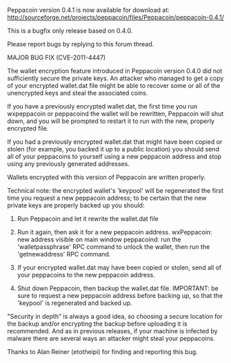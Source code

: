 Peppacoin version 0.4.1 is now available for download at:
http://sourceforge.net/projects/peppacoin/files/Peppacoin/peppacoin-0.4.1/

This is a bugfix only release based on 0.4.0.

Please report bugs by replying to this forum thread.

MAJOR BUG FIX  (CVE-2011-4447)

The wallet encryption feature introduced in Peppacoin version 0.4.0 did not sufficiently secure the private keys. An attacker who
managed to get a copy of your encrypted wallet.dat file might be able to recover some or all of the unencrypted keys and steal the
associated coins.

If you have a previously encrypted wallet.dat, the first time you run wxpeppacoin or peppacoind the wallet will be rewritten, Peppacoin will
shut down, and you will be prompted to restart it to run with the new, properly encrypted file.

If you had a previously encrypted wallet.dat that might have been copied or stolen (for example, you backed it up to a public
location) you should send all of your peppacoins to yourself using a new peppacoin address and stop using any previously generated addresses.

Wallets encrypted with this version of Peppacoin are written properly.

Technical note: the encrypted wallet's 'keypool' will be regenerated the first time you request a new peppacoin address; to be certain that the
new private keys are properly backed up you should:

1. Run Peppacoin and let it rewrite the wallet.dat file

2. Run it again, then ask it for a new peppacoin address.
wxPeppacoin: new address visible on main window
peppacoind: run the 'walletpassphrase' RPC command to unlock the wallet,  then run the 'getnewaddress' RPC command.

3. If your encrypted wallet.dat may have been copied or stolen, send all of your peppacoins to the new peppacoin address.

4. Shut down Peppacoin, then backup the wallet.dat file.
IMPORTANT: be sure to request a new peppacoin address before backing up, so that the 'keypool' is regenerated and backed up.

"Security in depth" is always a good idea, so choosing a secure location for the backup and/or encrypting the backup before uploading it is recommended. And as in previous releases, if your machine is infected by malware there are several ways an attacker might steal your peppacoins.

Thanks to Alan Reiner (etotheipi) for finding and reporting this bug.
